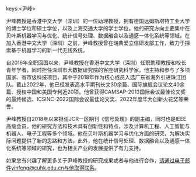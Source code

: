 keys:<尹峰>


尹峰教授是香港中文大学（深圳）的一位助理教授，拥有德国达姆斯塔特工业大学的博士学位和硕士学位，以及上海交通大学的学士学位。他的研究方向主要集中在贝叶斯机器学习与优化、统计信号处理、数据融合以及通感一体化系统等领域。在加入香港中文大学（深圳）之前，尹峰教授曾在瑞典爱立信研发部工作，致力于探索基于机器学习的新一代无线系统。

自2016年全职回国以来，尹峰教授在香港中文大学（深圳）任职助理教授和校长青年学者，同时担任深圳市大数据研究院的客座研究科学家。他主持和参与了多项国家、省市级科技项目，其中于2018年作为核心成员入选广东省海外引进珠江团队。截止2022年，他已经发表高水平期刊长文30余篇、国际旗舰会议论文40余篇、授权中国和美国专利近20项。他曾获得CAMSAP-2013国际会议最佳论文奖的最终候选、ICSINC-2022国际会议最佳论文奖、2022年度华为创新火花奖等荣誉。

尹峰教授自2018年以来担任JCR一区期刊《信号处理》的副主编，同时也是IEEE高级会员。他的研究方法和技术具有创新性和特点，涉及计算机工程、人工智能与机器人、电子工程等多个领域。他在贝叶斯机器学习与优化方面的研究，为解决实际问题提供了新的思路和方法。此外，他在统计信号处理、数据融合以及通感一体化系统等领域的研究，也为相关产业的发展提供了有力支持。

如果您有兴趣了解更多关于尹峰教授的研究成果或者与他进行合作，请通过电子邮件yinfeng@cuhk.edu.cn与他取得联系。